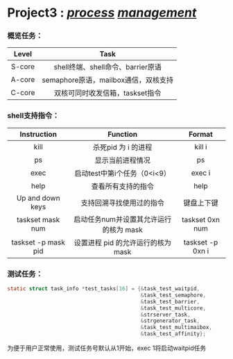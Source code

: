 # Project3 : *[process](javascript:;)* *[management](javascript:;)* 

### 概览任务：


| Level  |                 Task                 |
| :----: | :----------------------------------: |
| S-core |  shell终端、shell命令、barrier原语   |
| A-core | semaphore原语，mailbox通信，双核支持 |
| C-core |   双核可同时收发信箱，taskset指令    |

### shell支持指令：

|     Instruction     |                Function                |      Format      |
| :-----------------: | :------------------------------------: | :--------------: |
|        kill         |          杀死pid 为 i 的进程           |      kill i      |
|         ps          |            显示当前进程情况            |        ps        |
|        exec         |      启动test中第i个任务（0<i<9）      |      exec i      |
|        help         |           查看所有支持的指令           |       help       |
|  Up and down keys   |        支持回溯寻找使用过的指令        |    键盘上下键    |
|  taskset mask num   | 启动任务num并设置其允许运行的核为 mask | taskset 0xn num  |
| taskset -p mask pid |   设置进程 pid 的允许运行的核为 mask   | taskset -p 0xn i |

### 测试任务：

```c
static struct task_info *test_tasks[16] = {&task_test_waitpid,
                                           &task_test_semaphore,
                                           &task_test_barrier,
                                           &task_test_multicore,
                                           &strserver_task,
                                           &strgenerator_task,
                                           &task_test_multimaibox,
                                           &task_test_affinity};
```

为便于用户正常使用，测试任务号默认从1开始，exec 1将启动waitpid任务

